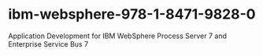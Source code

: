 # ibm-websphere-978-1-8471-9828-0
Application Development for IBM WebSphere Process Server 7 and Enterprise Service Bus 7
